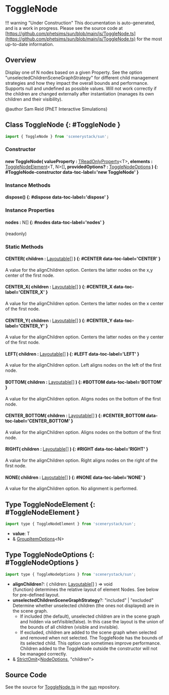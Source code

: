 # ToggleNode

!!! warning "Under Construction"
    This documentation is auto-generated, and is a work in progress. Please see the source code at
    [https://github.com/phetsims/sun/blob/main/js/ToggleNode.ts](https://github.com/phetsims/sun/blob/main/js/ToggleNode.ts) for the most up-to-date information.

## Overview

Display one of N nodes based on a given Property. See the option "unselectedChildrenSceneGraphStrategy" for different
child management strategies and how they impact the overall bounds and performance.
Supports null and undefined as possible values.  Will not work correctly if the children are changed externally
after instantiation (manages its own children and their visibility).

@author Sam Reid (PhET Interactive Simulations)

## Class ToggleNode {: #ToggleNode }


```js
import { ToggleNode } from 'scenerystack/sun';
```
### Constructor

#### new ToggleNode( valueProperty : <span style="font-weight: 400;">[TReadOnlyProperty](../axon/TReadOnlyProperty.md)&lt;T&gt;</span>, elements : <span style="font-weight: 400;">[ToggleNodeElement](../sun/ToggleNode.md#ToggleNodeElement)&lt;T, N&gt;[]</span>, providedOptions? : <span style="font-weight: 400;">[ToggleNodeOptions](../sun/ToggleNode.md#ToggleNodeOptions)</span> ) {: #ToggleNode-constructor data-toc-label='new ToggleNode' }

### Instance Methods

#### dispose() {: #dispose data-toc-label='dispose' }

### Instance Properties

#### nodes : <span style="font-weight: 400;">N[]</span> {: #nodes data-toc-label='nodes' }

(readonly)

### Static Methods

#### CENTER( children : <span style="font-weight: 400;">[Layoutable](../scenery/LayoutProxy.md#Layoutable)[]</span> ) {: #CENTER data-toc-label='CENTER' }

A value for the alignChildren option.
Centers the latter nodes on the x,y center of the first node.

#### CENTER_X( children : <span style="font-weight: 400;">[Layoutable](../scenery/LayoutProxy.md#Layoutable)[]</span> ) {: #CENTER_X data-toc-label='CENTER_X' }

A value for the alignChildren option.
Centers the latter nodes on the x center of the first node.

#### CENTER_Y( children : <span style="font-weight: 400;">[Layoutable](../scenery/LayoutProxy.md#Layoutable)[]</span> ) {: #CENTER_Y data-toc-label='CENTER_Y' }

A value for the alignChildren option.
Centers the latter nodes on the y center of the first node.

#### LEFT( children : <span style="font-weight: 400;">[Layoutable](../scenery/LayoutProxy.md#Layoutable)[]</span> ) {: #LEFT data-toc-label='LEFT' }

A value for the alignChildren option.
Left aligns nodes on the left of the first node.

#### BOTTOM( children : <span style="font-weight: 400;">[Layoutable](../scenery/LayoutProxy.md#Layoutable)[]</span> ) {: #BOTTOM data-toc-label='BOTTOM' }

A value for the alignChildren option.
Aligns nodes on the bottom of the first node.

#### CENTER_BOTTOM( children : <span style="font-weight: 400;">[Layoutable](../scenery/LayoutProxy.md#Layoutable)[]</span> ) {: #CENTER_BOTTOM data-toc-label='CENTER_BOTTOM' }

A value for the alignChildren option.
Aligns nodes on the bottom of the first node.

#### RIGHT( children : <span style="font-weight: 400;">[Layoutable](../scenery/LayoutProxy.md#Layoutable)[]</span> ) {: #RIGHT data-toc-label='RIGHT' }

A value for the alignChildren option.
Right aligns nodes on the right of the first node.

#### NONE( children : <span style="font-weight: 400;">[Layoutable](../scenery/LayoutProxy.md#Layoutable)[]</span> ) {: #NONE data-toc-label='NONE' }

A value for the alignChildren option.
No alignment is performed.



## Type ToggleNodeElement {: #ToggleNodeElement }


```js
import type { ToggleNodeElement } from 'scenerystack/sun';
```


- **value**: T
- &amp; [GroupItemOptions](../sun/GroupItemOptions.md)&lt;N&gt;




## Type ToggleNodeOptions {: #ToggleNodeOptions }


```js
import type { ToggleNodeOptions } from 'scenerystack/sun';
```


- **alignChildren**?: ( children: [Layoutable](../scenery/LayoutProxy.md#Layoutable)[] ) =&gt; <span style="color: hsla(calc(var(--md-hue) + 180deg),80%,40%,1);">void</span>
<br>  {function} determines the relative layout of element Nodes. See below for pre-defined layout.
- **unselectedChildrenSceneGraphStrategy**?: "included" | "excluded"
<br>  Determine whether unselected children (the ones not displayed) are in the scene graph.
  - If included (the default), unselected children are in the scene graph and hidden via setVisible(false). In this case
    the layout is the union of the bounds of all children (visible and invisible).
  - If excluded, children are added to the scene graph when selected and removed when not selected. The ToggleNode has
  the bounds of its selected child. This option can sometimes improve performance. Children added to the ToggleNode
  outside the constructor will not be managed correctly.
- &amp; [StrictOmit](../phet-core/StrictOmit.md)&lt;[NodeOptions](../scenery/Node.md#NodeOptions), "children"&gt;




## Source Code

See the source for [ToggleNode.ts](https://github.com/phetsims/sun/blob/main/js/ToggleNode.ts) in the [sun](https://github.com/phetsims/sun) repository.
